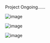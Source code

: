 Project Ongoing......


![image](https://github.com/user-attachments/assets/638adfb1-8fef-4384-8afe-2db1e0d9f708)  

![image](https://github.com/user-attachments/assets/565070c2-f3e6-4d76-8223-795f03910cec)  

![image](https://github.com/user-attachments/assets/446ae523-104e-4209-8978-078cdcc9431e)
